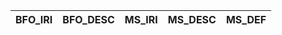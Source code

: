 | BFO_IRI   | BFO_DESC   | MS_IRI   | MS_DESC   | MS_DEF   |
|-----------|------------|----------|-----------|----------|